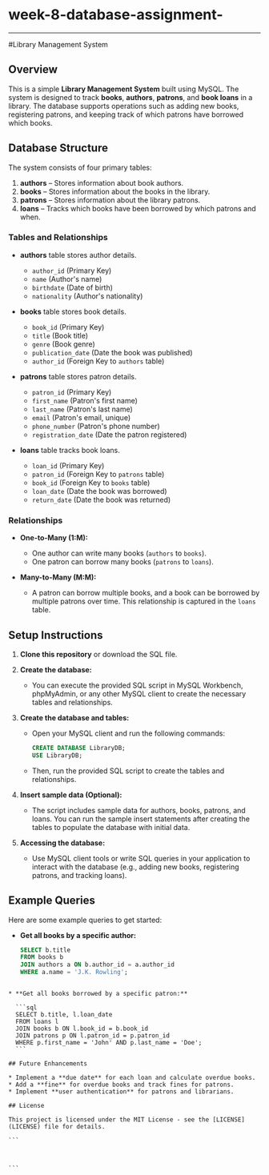 # week-8-database-assignment-
---


#Library Management System

## Overview

This is a simple **Library Management System** built using MySQL. The system is designed to track **books**, **authors**, **patrons**, and **book loans** in a library. The database supports operations such as adding new books, registering patrons, and keeping track of which patrons have borrowed which books.

## Database Structure

The system consists of four primary tables:

1. **authors** – Stores information about book authors.
2. **books** – Stores information about the books in the library.
3. **patrons** – Stores information about the library patrons.
4. **loans** – Tracks which books have been borrowed by which patrons and when.

### Tables and Relationships

- **authors** table stores author details.
  - `author_id` (Primary Key)
  - `name` (Author's name)
  - `birthdate` (Date of birth)
  - `nationality` (Author's nationality)

- **books** table stores book details.
  - `book_id` (Primary Key)
  - `title` (Book title)
  - `genre` (Book genre)
  - `publication_date` (Date the book was published)
  - `author_id` (Foreign Key to `authors` table)

- **patrons** table stores patron details.
  - `patron_id` (Primary Key)
  - `first_name` (Patron's first name)
  - `last_name` (Patron's last name)
  - `email` (Patron's email, unique)
  - `phone_number` (Patron's phone number)
  - `registration_date` (Date the patron registered)

- **loans** table tracks book loans.
  - `loan_id` (Primary Key)
  - `patron_id` (Foreign Key to `patrons` table)
  - `book_id` (Foreign Key to `books` table)
  - `loan_date` (Date the book was borrowed)
  - `return_date` (Date the book was returned)

### Relationships

- **One-to-Many (1:M):**
  - One author can write many books (`authors` to `books`).
  - One patron can borrow many books (`patrons` to `loans`).

- **Many-to-Many (M:M):**
  - A patron can borrow multiple books, and a book can be borrowed by multiple patrons over time. This relationship is captured in the `loans` table.

## Setup Instructions

1. **Clone this repository** or download the SQL file.
   
2. **Create the database:**
   - You can execute the provided SQL script in MySQL Workbench, phpMyAdmin, or any other MySQL client to create the necessary tables and relationships.

3. **Create the database and tables:**
   - Open your MySQL client and run the following commands:
     ```sql
     CREATE DATABASE LibraryDB;
     USE LibraryDB;
     ```
   - Then, run the provided SQL script to create the tables and relationships.

4. **Insert sample data (Optional):**
   - The script includes sample data for authors, books, patrons, and loans. You can run the sample insert statements after creating the tables to populate the database with initial data.

5. **Accessing the database:**
   - Use MySQL client tools or write SQL queries in your application to interact with the database (e.g., adding new books, registering patrons, and tracking loans).

## Example Queries

Here are some example queries to get started:

- **Get all books by a specific author:**
  ```sql
  SELECT b.title 
  FROM books b
  JOIN authors a ON b.author_id = a.author_id
  WHERE a.name = 'J.K. Rowling';
````

* **Get all books borrowed by a specific patron:**

  ```sql
  SELECT b.title, l.loan_date 
  FROM loans l
  JOIN books b ON l.book_id = b.book_id
  JOIN patrons p ON l.patron_id = p.patron_id
  WHERE p.first_name = 'John' AND p.last_name = 'Doe';
  ```

## Future Enhancements

* Implement a **due date** for each loan and calculate overdue books.
* Add a **fine** for overdue books and track fines for patrons.
* Implement **user authentication** for patrons and librarians.

## License

This project is licensed under the MIT License - see the [LICENSE](LICENSE) file for details.

```



```
